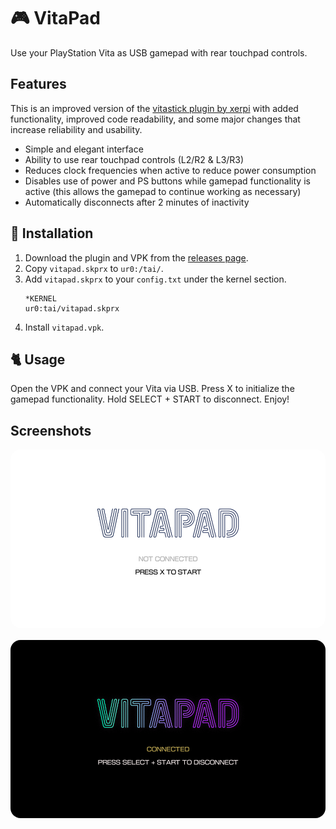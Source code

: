 # 🎮 VitaPad
Use your PlayStation Vita as USB gamepad with rear touchpad controls.

## Features
This is an improved version of the [vitastick plugin by xerpi](https://github.com/xerpi/vitastick) with added functionality, improved code readability, and some major changes that increase reliability and usability.
- Simple and elegant interface
- Ability to use rear touchpad controls (L2/R2 & L3/R3)
- Reduces clock frequencies when active to reduce power consumption
- Disables use of power and PS buttons while gamepad functionality is active (this allows the gamepad to continue working as necessary)
- Automatically disconnects after 2 minutes of inactivity

## 🚀 Installation
1. Download the plugin and VPK from the [releases page](https://github.com/carlelieser/vitapad/releases).
2. Copy `vitapad.skprx` to `ur0:/tai/`.
3. Add `vitapad.skprx` to your `config.txt` under the kernel section. 
    ```
    *KERNEL
    ur0:tai/vitapad.skprx
    ```
4. Install `vitapad.vpk`.

## 🐈 Usage
Open the VPK and connect your Vita via USB. Press X to initialize the gamepad functionality. Hold SELECT + START to disconnect. Enjoy!

## Screenshots
<div style="width: 100%;">
   <img style="border-radius: 1rem;" title="Initial screen" src="screenshots/disconnected.png" alt="Initial screen" width="960"/>
   <img style="border-radius: 1rem; margin-top: 1rem;" title="Connected screen" src="screenshots/connected.png" width="960" alt="Connected screen"/>
</div>